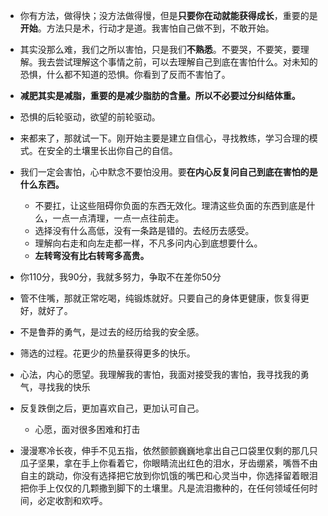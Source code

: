 - 你有方法，做得快；没方法做得慢，但是**只要你在动就能获得成长**，重要的是**开始**。方法只是术，行动才是道。我害怕自己做不到，不敢开始。

- 其实没那么难，我们之所以害怕，只是我们**不熟悉**。不要哭，不要笑，要理解。我去尝试理解这个事情之前，可以去理解自己到底在害怕什么。对未知的恐惧，什么都不知道的恐惧。你看到了反而不害怕了。

- **减肥其实是****减脂****，重要的是****减少脂肪的含量****。所以不必要过分纠结体重。**

- 恐惧的后轮驱动，欲望的前轮驱动。

- 来都来了，那就试一下。刚开始主要是建立自信心，寻找教练，学习合理的模式。在安全的土壤里长出你自己的自信。
  
- 我们一定会害怕，心中默念不要怕没用。要**在内心反复问自己到底在害怕的是什么东西。**

	- 不要扛，让这些阻碍你负面的东西无效化。理清这些负面的东西到底是什么，一点一点清理，一点一点往前走。
	- 选择没有什么高低，没有一条路是错的。去经历去感受。
	- 理解向右走和向左走都一样，不凡多问内心到底想要什么。
	- **左转弯没有比右转弯多高贵。**

- 你110分，我90分，我就多努力，争取不在差你50分


- 管不住嘴，那就正常吃喝，纯锻炼就好。只要自己的身体更健康，恢复得更好，就好了。
  
- 不是鲁莽的勇气，是过去的经历给我的安全感。  

- 筛选的过程。花更少的热量获得更多的快乐。
- 心法，内心的愿望。我理解我的害怕，我面对接受我的害怕，我寻找我的勇气，寻找我的快乐
- 反复跌倒之后，更加喜欢自己，更加认可自己。
	- 心愿，面对很多困难和打击

- 漫漫寒冷长夜，伸手不见五指，依然颤颤巍巍地拿出自己口袋里仅剩的那几只瓜子坚果，拿在手上你看着它，你眼睛流出红色的泪水，牙齿绷紧，嘴唇不由自主的跳动，你没有选择把它放到你饥饿的嘴巴和心灵当中，你选择留着眼泪把你手上仅仅的几颗撒到脚下的土壤里。凡是流泪撒种的，在任何领域任何时间，必定收割和欢呼。
